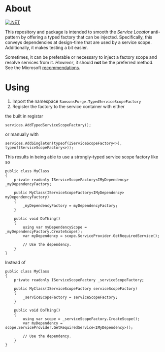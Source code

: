# About

[![.NET](https://github.com/benjaminsampica/SamsonsForge.TypedServiceScopeFactory/actions/workflows/dotnet.yml/badge.svg)](https://github.com/benjaminsampica/SamsonsForge.TypedServiceScopeFactory/actions/workflows/dotnet.yml)

This repository and package is intended to smooth the _Service Locator_ anti-pattern by offering a typed factory that can be injected. 
Specifically, this conveys dependencies at design-time that are used by a service scope. Additionally, it makes testing a bit easier.

Sometimes, it can be preferable or necessary to inject a factory scope and resolve services from it.
_However_, it should **not** be the preferred method. See the Microsoft [recommendations](https://docs.microsoft.com/en-us/aspnet/core/fundamentals/dependency-injection?view=aspnetcore-5.0#recommendations).

# Using

1. Import the namespace ```SamsonsForge.TypedServiceScopeFactory```
2. Register the factory to the service container with either

the built in registar

```
services.AddTypedServiceScopeFactory();
```

or manually with

```
services.AddSingleton(typeof(IServiceScopeFactory<>), typeof(ServiceScopeFactory<>));
```

This results in being able to use a strongly-typed service scope factory like so

```
public class MyClass
{
	private readonly IServiceScopeFactory<IMyDependency> _myDependencyFactory;

	public MyClass(IServiceScopeFactory<IMyDependency> myDependencyFactory)
	{
		_myDependencyFactory = myDependencyFactory;
	}

	public void DoThing()
	{
		using var myDependencyScope = _myDependencyFactory.CreateScope();
		var myDependency = scope.ServiceProvider.GetRequiredService();

		// Use the dependency.
	}
}
```

Instead of

```
public class MyClass
{
	private readonly IServiceScopeFactory _serviceScopeFactory;

	public MyClass(IServiceScopeFactory serviceScopeFactory)
	{
		_serviceScopeFactory = serviceScopeFactory;
	}

	public void DoThing()
	{
		using var scope = _serviceScopeFactory.CreateScope();
		var myDependency = scope.ServiceProvider.GetRequiredService<IMyDependency>();

		// Use the dependency.
	}
}
```
